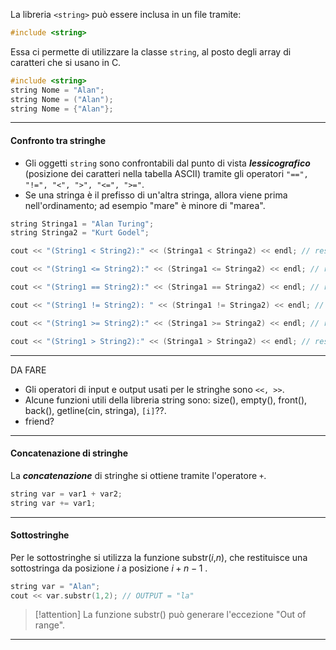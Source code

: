 La libreria `<string>` può essere inclusa in un file tramite:
```cpp
#include <string>
```

Essa ci permette di utilizzare la classe `string`, al posto degli array di caratteri che si usano in C.
```cpp
#include <string>
string Nome = "Alan";
string Nome = ("Alan");
string Nome = {"Alan"};
```
---
#### Confronto tra stringhe
- Gli oggetti `string` sono confrontabili dal punto di vista ***lessicografico*** (posizione dei caratteri nella tabella ASCII) tramite gli operatori `"==", "!=", "<", ">", "<=", ">="`.
- Se una stringa è il prefisso di un'altra stringa, allora viene prima nell'ordinamento; ad esempio "mare" è minore di  "marea".
```cpp
string Stringa1 = "Alan Turing";
string Stringa2 = "Kurt Godel";

cout << "(String1 < String2):" << (Stringa1 < Stringa2) << endl; // restituisce 1

cout << "(String1 <= String2):" << (Stringa1 <= Stringa2) << endl; // restituisce 1

cout << "(String1 == String2):" << (Stringa1 == Stringa2) << endl; // restituisce 0

cout << "(String1 != String2): " << (Stringa1 != Stringa2) << endl; // restituisce 1

cout << "(String1 >= String2):" << (Stringa1 >= Stringa2) << endl; // restituisce 0

cout << "(String1 > String2):" << (Stringa1 > Stringa2) << endl; // restituisce 0
```
---
DA FARE
- Gli operatori di input e output usati per le stringhe sono `<<, >>`.
- Alcune funzioni utili della libreria string sono: size(), empty(), front(), back(), getline(cin, stringa), `[i]`??.
- friend?
---
#### Concatenazione di stringhe
La ***concatenazione*** di stringhe si ottiene tramite l'operatore `+`.
```cpp
string var = var1 + var2;
string var += var1;
```
---
#### Sottostringhe
Per le sottostringhe si utilizza la funzione substr($i$,$n$), che restituisce una sottostringa da posizione $i$ a posizione $i + n - 1$ .
```cpp
string var = "Alan";
cout << var.substr(1,2); // OUTPUT = "la"
```

>[!attention] 
>La funzione substr() può generare l'eccezione "Out of range".

---
 